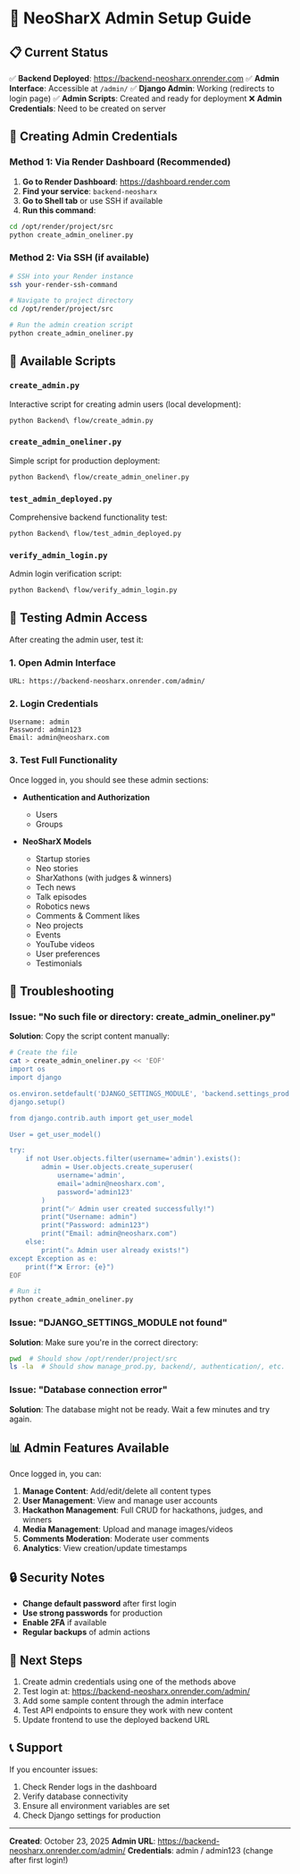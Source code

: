 # 🚀 NeoSharX Admin Setup Guide

## 📋 Current Status
✅ **Backend Deployed**: https://backend-neosharx.onrender.com
✅ **Admin Interface**: Accessible at `/admin/`
✅ **Django Admin**: Working (redirects to login page)
✅ **Admin Scripts**: Created and ready for deployment
❌ **Admin Credentials**: Need to be created on server

## 🔑 Creating Admin Credentials

### Method 1: Via Render Dashboard (Recommended)

1. **Go to Render Dashboard**: https://dashboard.render.com
2. **Find your service**: `backend-neosharx`
3. **Go to Shell tab** or use SSH if available
4. **Run this command**:

```bash
cd /opt/render/project/src
python create_admin_oneliner.py
```

### Method 2: Via SSH (if available)

```bash
# SSH into your Render instance
ssh your-render-ssh-command

# Navigate to project directory
cd /opt/render/project/src

# Run the admin creation script
python create_admin_oneliner.py
```

## 📁 Available Scripts

### `create_admin.py`
Interactive script for creating admin users (local development):
```bash
python Backend\ flow/create_admin.py
```

### `create_admin_oneliner.py`
Simple script for production deployment:
```bash
python Backend\ flow/create_admin_oneliner.py
```

### `test_admin_deployed.py`
Comprehensive backend functionality test:
```bash
python Backend\ flow/test_admin_deployed.py
```

### `verify_admin_login.py`
Admin login verification script:
```bash
python Backend\ flow/verify_admin_login.py
```

## 🧪 Testing Admin Access

After creating the admin user, test it:

### 1. Open Admin Interface
```
URL: https://backend-neosharx.onrender.com/admin/
```

### 2. Login Credentials
```
Username: admin
Password: admin123
Email: admin@neosharx.com
```

### 3. Test Full Functionality

Once logged in, you should see these admin sections:

- **Authentication and Authorization**
  - Users
  - Groups

- **NeoSharX Models**
  - Startup stories
  - Neo stories
  - SharXathons (with judges & winners)
  - Tech news
  - Talk episodes
  - Robotics news
  - Comments & Comment likes
  - Neo projects
  - Events
  - YouTube videos
  - User preferences
  - Testimonials

## 🔧 Troubleshooting

### Issue: "No such file or directory: create_admin_oneliner.py"

**Solution**: Copy the script content manually:

```bash
# Create the file
cat > create_admin_oneliner.py << 'EOF'
import os
import django

os.environ.setdefault('DJANGO_SETTINGS_MODULE', 'backend.settings_prod')
django.setup()

from django.contrib.auth import get_user_model

User = get_user_model()

try:
    if not User.objects.filter(username='admin').exists():
        admin = User.objects.create_superuser(
            username='admin',
            email='admin@neosharx.com',
            password='admin123'
        )
        print("✅ Admin user created successfully!")
        print("Username: admin")
        print("Password: admin123")
        print("Email: admin@neosharx.com")
    else:
        print("⚠️ Admin user already exists!")
except Exception as e:
    print(f"❌ Error: {e}")
EOF

# Run it
python create_admin_oneliner.py
```

### Issue: "DJANGO_SETTINGS_MODULE not found"

**Solution**: Make sure you're in the correct directory:

```bash
pwd  # Should show /opt/render/project/src
ls -la  # Should show manage_prod.py, backend/, authentication/, etc.
```

### Issue: "Database connection error"

**Solution**: The database might not be ready. Wait a few minutes and try again.

## 📊 Admin Features Available

Once logged in, you can:

1. **Manage Content**: Add/edit/delete all content types
2. **User Management**: View and manage user accounts
3. **Hackathon Management**: Full CRUD for hackathons, judges, and winners
4. **Media Management**: Upload and manage images/videos
5. **Comments Moderation**: Moderate user comments
6. **Analytics**: View creation/update timestamps

## 🔒 Security Notes

- **Change default password** after first login
- **Use strong passwords** for production
- **Enable 2FA** if available
- **Regular backups** of admin actions

## 🎯 Next Steps

1. Create admin credentials using one of the methods above
2. Test login at: https://backend-neosharx.onrender.com/admin/
3. Add some sample content through the admin interface
4. Test API endpoints to ensure they work with new content
5. Update frontend to use the deployed backend URL

## 📞 Support

If you encounter issues:
1. Check Render logs in the dashboard
2. Verify database connectivity
3. Ensure all environment variables are set
4. Check Django settings for production

---

**Created**: October 23, 2025
**Admin URL**: https://backend-neosharx.onrender.com/admin/
**Credentials**: admin / admin123 (change after first login!)